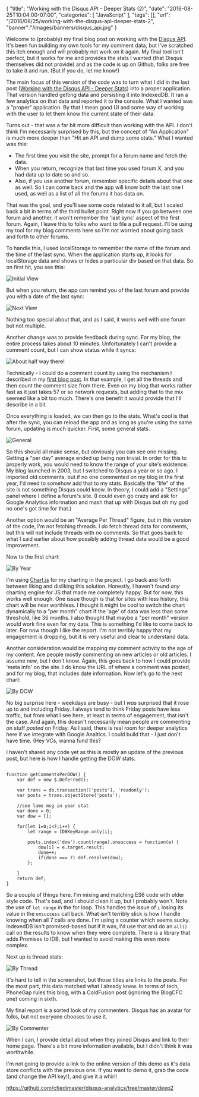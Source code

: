 
{
	"title": "Working with the Disqus API - Deeper Stats (2)",
	"date": "2016-08-25T10:04:00-07:00",
	"categories": [
		"JavaScript"
	],
	"tags": [],
	"url": "/2016/08/25/working-with-the-disqus-api-deeper-stats-2",
	"banner":"/images/banners/disqus_api.jpg"
}

Welcome to (probably) my final blog post on working with the [Disqus API](https://disqus.com/api/docs/). It's been fun building my own tools for my comment data, but I've scratched this itch enough and will probably not work on it again. My final tool isn't perfect, but it works for me and provides the stats I wanted (that Disqus themselves did not provide) and as the code is up on Github, folks are free to take it and run. (But if you do, let me know!)

<!--more-->

The main focus of this version of the code was to turn what I did in the last post (<a href="https://www.raymondcamden.com/2016/08/19/working-with-the-disqus-api-deeper-stats/">Working with the Disqus API - Deeper Stats</a>) into a proper application. That version handled getting data and persisting it into IndexedDB. It ran a few analytics on that data and reported it to the console. What I wanted was a "proper" application. By that I mean good UI and some way of working with the user to let them know the current state of their data.

Turns out - that was a far bit more difficult than working with the API. I don't think I'm necessarily surprised by this, but the concept of "An Application" is much more deeper than "Hit an API and dump some stats." What I wanted was this:

* The first time you visit the site, prompt for a forum name and fetch the data.
* When you return, recognize that last time you used forum X, and you had data up to date so and so.
* Also, if you use another forum, remember specific details about that one as well. So I can come back and the app will know both the last one I used, as well as a list of all the forums it has data on.

That was the goal, and you'll see some code related to it all, but I scaled back a bit in terms of the third bullet point. Right now if you go between one forum and another, it won't remember the 'last sync' aspect of the first forum. Again, I leave this to folks who want to file a pull request. I'll be using my tool for my blog comments here so I'm not worried about going back and forth to other forums.

To handle this, I used localStorage to remember the name of the forum and the time of the last sync. When the application starts up, it looks for localStorage data and shows or hides a particular div based on that data. So on first hit, you see this:

![Initial View](https://static.raymondcamden.com/images/2016/08/vader1.jpg )

But when you return, the app can remind you of the last forum and provide you with a date of the last sync:

![Next View](https://static.raymondcamden.com/images/2016/08/vader2.jpg )

Nothing too special about that, and as I said, it works well with one forum but not multiple.

Another change was to provide feedback during sync. For my blog, the entire process takes about 10 minutes. Unfortunately I can't provide a comment count, but I can show status while it syncs:

![About half way there!](https://static.raymondcamden.com/images/2016/08/vader_slow.jpg )

Technically - I could do a comment count by using the mechanism I described in my [first blog post](https://www.raymondcamden.com/2016/08/18/working-with-the-disqus-api-comment-count/). In that example, I get all the threads and then count the comment size from there. Even on my blog that works rather fast as it just takes 57 or so network requests, but adding that to the mix seemed like a bit too much. There's one benefit it would provide that I'll describe in a bit.

Once everything is loaded, we can then go to the stats. What's cool is that after the sync, you can reload the app and as long as you're using the same forum, updating is much quicker. First, some general stats.

![General](https://static.raymondcamden.com/images/2016/08/vader3.jpg )

So this should all make sense, but obviously you can see one missing. Getting a "per day" average ended up being non trivial. In order for this to properly work, you would need to know the range of your site's existence. My blog launched in 2003, but I switched to Disqus a year or so ago. I imported old comments, but if no one commented on my blog in the first year, I'd need to somehow add that to my stats. Basically the "life" of the site is not something Disqus could know. In theory, I could add a "Settings" panel where I define a forum's site. (I could even go crazy and ask for Google Analytics information and mash that up with Disqus but oh my god no one's got time for that.)

Another option would be an "Average Per Thread" figure, but in this version of the code, I'm not fetching threads. I *do* fetch thread data for comments, but this will not include threads with no comments. So that goes back to what I said earlier about how possibly adding thread data would be a good improvement. 

Now to the first chart:

![By Year](https://static.raymondcamden.com/images/2016/08/vader4.jpg )

I'm using [Chart.js](http://www.chartjs.org/) for my charting in the project. I go back and forth between liking and disliking this solution. Honestly, I haven't found *any* charting engine for JS that made me completely happy. But for now, this works well enough. One issue though is that for sites with less history, this chart will be near worthless. I thought it might be cool to switch the chart dynamically to a "per month" chart if the 'age' of data was less than some threshold, like 36 months. I also thought that maybe a "per month" version would work fine even for my data. This is something I'd like to come back to later. For now though I like the report. I'm not terribly happy that my engagement is dropping, but it is very useful and clear to understand data.

Another consideration would be mapping my comment activity to the age of my content. Are people mostly commenting on new articles or old articles. I assume new, but I don't know. Again, this goes back to how I could provide 'meta info' on the site. I do know the URL of where a comment was posted, and for my blog, that includes date information. Now let's go to the next chart:

![By DOW](https://static.raymondcamden.com/images/2016/08/vader5.jpg )

No big surprise here - weekdays are busy - but I *was* surprised that it rose up to and including Friday. I always tend to think Friday posts have less traffic, but from what I see here, at least in terms of engagement, that isn't the case. And again, this doesn't necessarily mean people are commenting on stuff *posted* on Friday. As I said, there is real room for deeper analytics here if we integrate with Google Analtics. I could build that - I just don't have time. (Hey VCs, wanna fund this?

I haven't shared any code yet as this is mostly an update of the previous post, but here is how I handle getting the DOW stats. 

<pre><code class="language-javascript">
function getCommentsPerDOW() {
	var def = new $.Deferred();

	var trans = db.transaction([&#x27;posts&#x27;], &#x27;readonly&#x27;);
	var posts = trans.objectStore(&#x27;posts&#x27;);

	&#x2F;&#x2F;see lame msg in year stat
	var done = 0;
	var dow = [];

	for(let i=0;i&lt;7;i++) {
		let range = IDBKeyRange.only(i);
		
		posts.index(&#x27;dow&#x27;).count(range).onsuccess = function(e) {
			dow[i] = e.target.result;
			done++;
			if(done === 7) def.resolve(dow);
		};
		
	}
	return def;
}
</code></pre>

So a couple of things here. I'm mixing and matching ES6 code with older style code. That's bad, and I should clean it up, but I probably won't. Note the use of `let range` in the for loop. This handles the issue of `i` losing its value in the `onsuccess` call back. What isn't terribly slick is how I handle knowing when all 7 calls are done. I'm using a counter which seems sucky. IndexedDB isn't promised-based but if it was, I'd use that and do an `all()` call on the results to know when they were complete. There is a library that adds Promises to IDB, but I wanted to avoid making this even more complex.

Next up is thread stats:

![By Thread](https://static.raymondcamden.com/images/2016/08/vader6.jpg )

It's hard to tell in the screenshot, but those titles are links to the posts. For the most part, this data matched what I already knew. In terms of tech, PhoneGap rules this blog, with a ColdFusion post (ignoring the BlogCFC one) coming in sixth.

My final report is a sorted look of my commenters. Disqus has an avatar for folks, but not everyone chooses to use it.

![By Commenter](https://static.raymondcamden.com/images/2016/08/vader7a.jpg )

When I can, I provide detail about when they joined Disqus and link to their home page. There's a bit more information available, but I didn't think it was worthwhile.

I'm not going to provide a link to the online version of this demo as it's data store conflicts with the previous one. If you want to demo it, grab the code (and change the API key!), and give it a whirl!

https://github.com/cfjedimaster/disqus-analytics/tree/master/deep2

